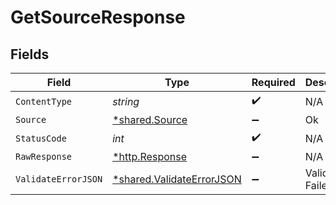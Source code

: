 # GetSourceResponse


## Fields

| Field                                                                 | Type                                                                  | Required                                                              | Description                                                           |
| --------------------------------------------------------------------- | --------------------------------------------------------------------- | --------------------------------------------------------------------- | --------------------------------------------------------------------- |
| `ContentType`                                                         | *string*                                                              | :heavy_check_mark:                                                    | N/A                                                                   |
| `Source`                                                              | [*shared.Source](../../models/shared/source.md)                       | :heavy_minus_sign:                                                    | Ok                                                                    |
| `StatusCode`                                                          | *int*                                                                 | :heavy_check_mark:                                                    | N/A                                                                   |
| `RawResponse`                                                         | [*http.Response](https://pkg.go.dev/net/http#Response)                | :heavy_minus_sign:                                                    | N/A                                                                   |
| `ValidateErrorJSON`                                                   | [*shared.ValidateErrorJSON](../../models/shared/validateerrorjson.md) | :heavy_minus_sign:                                                    | Validation Failed                                                     |